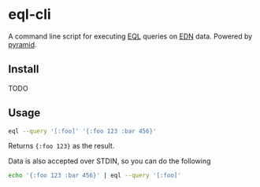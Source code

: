 # eql-cli

A command line script for executing [EQL](https://github.com/edn-query-language/eql)
queries on [EDN](https://github.com/edn-format/edn) data. Powered by [pyramid](https://github.com/lilactown/pyramid).

## Install

TODO

## Usage

```bash
eql --query '[:foo]' '{:foo 123 :bar 456}'
```

Returns `{:foo 123}` as the result.

Data is also accepted over STDIN, so you can do the following

```bash
echo '{:foo 123 :bar 456}' | eql --query '[:foo]'
```
